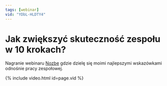 ```yaml
---
tags: [webinar]
vid: "YDbL-HLDTY4"
---
```


# Jak zwiększyć skuteczność zespołu w 10 krokach?

Nagranie webinaru [Nozbe][n] gdzie dzielę się moimi najlepszymi wskazówkami odnośnie pracy zespołowej.

{% include video.html id=page.vid %}

<!--More-->


[n]: https://nozbe.com/